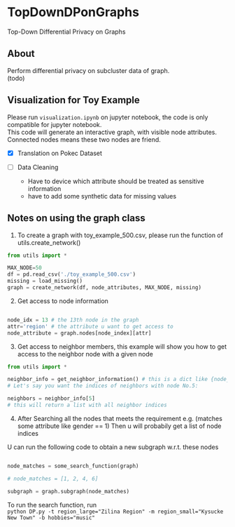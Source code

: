 # TopDownDPonGraphs
Top-Down Differential Privacy on Graphs

## About
Perform differential privacy on subcluster data of graph.<br/>
(todo)

## Visualization for Toy Example

Please run `visualization.ipynb` on jupyter notebook, the code is only compatible for jupyter notebook. <br>
This code will generate an interactive graph, with visible node attributes. <br>
Connected nodes means these two nodes are friend.

- [x] Translation on Pokec Dataset
- [ ] Data Cleaning
  
  * Have to device which attribute should be treated as sensitive information
  * have to add some synthetic data for missing values


## Notes on using the graph class


1. To create a graph with toy_example_500.csv, please run the function of utils.create_network()

```python
from utils import *

MAX_NODE=50
df = pd.read_csv('./toy_example_500.csv')
missing = load_missing()
graph = create_network(df, node_attributes, MAX_NODE, missing)
```
2. Get access to node information
```python

node_idx = 13 # the 13th node in the graph
attr='region' # the attribute u want to get access to
node_attribute = graph.nodes[node_index][attr]
```

3. Get access to neighbor members, this example will show you how to get access to the neighbor node with a given node
```python
from utils import *

neighbor_info = get_neighbor_information() # this is a dict like {node_idx: [neighbor_1, neighbor_2 ,...]}
# Let's say you want the indices of neighbors with node No.5:

neighbors = neighbor_info[5]
# this will return a list with all neighbor indices
```

4. After Searching all the nodes that meets the requirement e.g. (matches some attribute like gender == 1)
Then u will probabily get a list of node indices

U can run the following code to obtain a new subgraph w.r.t. these nodes

```python

node_matches = some_search_function(graph)

# node_matches = [1, 2, 4, 6]

subgraph = graph.subgraph(node_matches)
```

To run the search function, run <br>
`python DP.py -t region_large="Zilina Region" -m region_small="Kysucke New Town" -b hobbies="music"`
